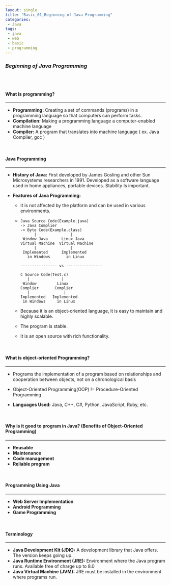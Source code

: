 ```yaml
---
layout: single
title: "Basic_01_Beginning of Java Programming"
categories: 
 - Java
tags:
 - java
 - web
 - basic
 - programming
---
```


### *Beginning of Java Programming*



<br/>

<br/>

#### **What is programming?**

----------------------------------------------------------------------------------------------------------------------------------------------------------------

- **Programming:** Creating a set of commands (programs) in a programming language so that computers can perform tasks.
- **Compilation:** Making a programming language a computer-enabled machine language
- **Compiler:** A program that translates into machine language ( ex. Java Compiler, gcc )



<br/>

#### **Java Programming**

----------------------------------------------------------------------------------------------------------------------------------------------------------------

- **History of Java:** First developed by James Gosling and other Sun Microsystems researchers in 1991. Developed as a software language used in home appliances, portable devices. Stability Is important.

- **Features of Java Programming:** 

  - It is not affected by the platform and can be used in various environments.

  - ```
    Java Source Code(Example.java)
    -> Java Complier 
    -> Byte Code(Example.class)
          |               |
     Window Java      Linux Java
    Virtual Machine  Virtual Machine
          |               |
     Implemented      Implemented
       in Windows       in Linux
       
    ---------------- vs ----------------
    
    C Source Code(Test.c)
       |              |
     Window         Linux 
    Complier       Complier
       |               |
    Implemented   Implemented 
     in Windows     in Linux
    ```

  - Because it is an object-oriented language, it is easy to maintain and highly scalable.
  - The program is stable.
  - It is an open source with rich functionality.



<br/>

#### **What is object-oriented Programming?**

----------------------------------------------------------------------------------------------------------------------------------------------------------

- Programs the implementation of a program based on relationships and cooperation between objects, not on a chronological basis

- Object-Oriented Programming(OOP) != Procedure-Oriented Programming

- **Languages Used:** Java, C++, C#, Python, JavaScript, Ruby, etc.



<br/>

#### **Why is it good to program in Java? (Benefits of Object-Oriented Programming)**

----------------------------------------------------------------------------------------------------------------------------------------------------------

- **Reusable**
- **Maintenance**
- **Code management**
- **Reliable program**



<br/>

#### **Programming Using Java**

----------------------------------------------------------------------------------------------------------------------------------------------------------------

- **Web Server Implementation**
- **Android Programming**
- **Game Programming**



<br/>

#### **Terminology**

----------------------------------------------------------------------------------------------------------------------------------------------------------------

- **Java Development Kit (JDK):** A development library that Java offers. The version keeps going up.
- **Java Runtime Environment (JRE):** Environment where the Java program runs. Available free of charge up to 8.0
- **Java Virtual Machine (JVM):** JRE must be installed in the environment where programs run.

